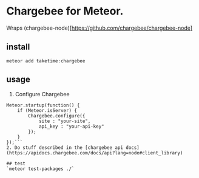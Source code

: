 Chargebee for Meteor.
======

Wraps (chargebee-node)[https://github.com/chargebee/chargebee-node]

## install
`meteor add taketime:chargebee`

## usage
1. Configure Chargebee
```
Meteor.startup(function() {
    if (Meteor.isServer) {
        Chargebee.configure({
            site : "your-site",
            api_key : "your-api-key"
        });
    }
});```
2. Do stuff described in the [chargebee api docs](https://apidocs.chargebee.com/docs/api?lang=node#client_library)

## test
`meteor test-packages ./`
